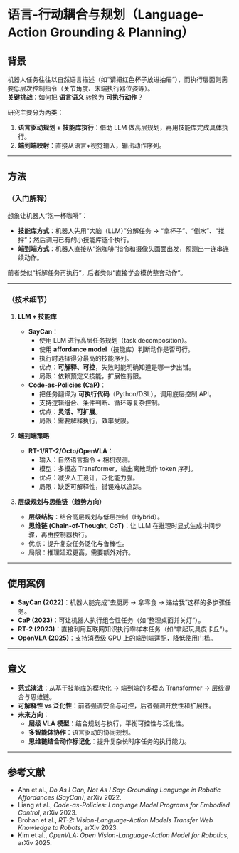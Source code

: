 # 语言-行动耦合与规划（Language-Action Grounding & Planning）

## 背景
机器人任务往往以自然语言描述（如“请把红色杯子放进抽屉”），而执行层面则需要低层次控制指令（关节角度、末端执行器位姿等）。  
**关键挑战**：如何把 **语言语义** 转换为 **可执行动作**？  

研究主要分为两类：  
1. **语言驱动规划 + 技能库执行**：借助 LLM 做高层规划，再用技能库完成具体执行。  
2. **端到端映射**：直接从语言+视觉输入，输出动作序列。  

---

## 方法

### （入门解释）
想象让机器人“泡一杯咖啡”：  
- **技能库方式**：机器人先用“大脑（LLM）”分解任务 → “拿杯子”、“倒水”、“搅拌”；然后调用已有的小技能库逐个执行。  
- **端到端方式**：机器人直接从“泡咖啡”指令和摄像头画面出发，预测出一连串连续动作。  

前者类似“拆解任务再执行”，后者类似“直接学会模仿整套动作”。  

---

### （技术细节）

1. **LLM + 技能库**
   - **SayCan**：  
     - 使用 LLM 进行高层任务规划（task decomposition）。  
     - 使用 **affordance model**（技能库）判断动作是否可行。  
     - 执行时选择得分最高的技能序列。  
     - 优点：**可解释、可控**，失败时能明确知道是哪一步出错。  
     - 局限：依赖预定义技能，扩展性有限。  
   - **Code-as-Policies (CaP)**：  
     - 把任务翻译为 **可执行代码**（Python/DSL），调用底层控制 API。  
     - 支持逻辑组合、条件判断、循环等复杂控制。  
     - 优点：**灵活、可扩展**。  
     - 局限：需要解释执行，效率受限。  

2. **端到端策略**
   - **RT-1/RT-2/Octo/OpenVLA**：  
     - 输入：自然语言指令 + 相机观测。  
     - 模型：多模态 Transformer，输出离散动作 token 序列。  
     - 优点：减少人工设计，泛化能力强。  
     - 局限：缺乏可解释性，错误难以追踪。  

3. **层级规划与思维链（趋势方向）**
   - **层级结构**：结合高层规划与低层控制（Hybrid）。  
   - **思维链 (Chain-of-Thought, CoT)**：让 LLM 在推理时显式生成中间步骤，再由控制器执行。  
   - 优点：提升复杂任务泛化与鲁棒性。  
   - 局限：推理延迟更高，需要额外对齐。  

---

## 使用案例
- **SayCan (2022)**：机器人能完成“去厨房 → 拿零食 → 递给我”这样的多步骤任务。  
- **CaP (2023)**：可让机器人执行组合性任务（如“整理桌面并关灯”）。  
- **RT-2 (2023)**：直接利用互联网知识执行零样本任务（如“拿起玩具皮卡丘”）。  
- **OpenVLA (2025)**：支持消费级 GPU 上的端到端适配，降低使用门槛。  

---

## 意义
- **范式演进**：从基于技能库的模块化 → 端到端的多模态 Transformer → 层级混合与思维链。  
- **可解释性 vs 泛化性**：前者强调安全与可控，后者强调开放性和扩展性。  
- **未来方向**：  
  - **层级 VLA 模型**：结合规划与执行，平衡可控性与泛化性。  
  - **多智能体协作**：语言驱动的协同规划。  
  - **思维链结合动作标记化**：提升复杂长时序任务的执行能力。  

---

## 参考文献
- Ahn et al., *Do As I Can, Not As I Say: Grounding Language in Robotic Affordances (SayCan)*, arXiv 2022.  
- Liang et al., *Code-as-Policies: Language Model Programs for Embodied Control*, arXiv 2023.  
- Brohan et al., *RT-2: Vision-Language-Action Models Transfer Web Knowledge to Robots*, arXiv 2023.  
- Kim et al., *OpenVLA: Open Vision-Language-Action Model for Robotics*, arXiv 2025.  
